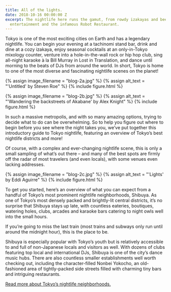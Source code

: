 ```yaml
---
title: All of the lights.
date: 2018-10-16 00:00:00 Z
excerpt: The nightlife here runs the gamut, from rowdy izakayas and beer bars to red-light
  entertainment and the infamous Robot Restaurant.
---
```


Tokyo is one of the most exciting cities on Earth and has a legendary nightlife. You can begin your evening at a tachinomi stand bar, drink and dine at a cozy izakaya, enjoy seasonal cocktails at an only-in-Tokyo mixology counter, venture into a hole-in-the-wall rock or hip hop club, sing all-night karaoke à la Bill Murray in Lost in Translation, and dance until morning to the beats of DJs from around the world. In short, Tokyo is home to one of the most diverse and fascinating nightlife scenes on the planet!

{% assign image_filename = "blog-2a.jpg" %}
{% assign alt_text = "'Untitled' by Steven Roe" %}
{% include figure.html %}

{% assign image_filename = "blog-2b.jpg" %}
{% assign alt_text = "'Wandering the backstreets of Akabane' by Alex Knight" %}
{% include figure.html %}

In such a massive metropolis, and with so many amazing options, trying to decide what to do can be overwhelming. So to help you figure out where to begin before you see where the night takes you, we’ve put together this introductory guide to Tokyo nightlife, featuring an overview of Tokyo’s best nightlife districts and more!

Of course, with a complex and ever-changing nightlife scene, this is only a small sampling of what’s out there – and many of the best spots are firmly off the radar of most travelers (and even locals), with some venues even lacking addresses.

{% assign image_filename = "blog-2c.jpg" %}
{% assign alt_text = "'Lights' by Eddi Aguirre" %}
{% include figure.html %}

To get you started, here’s an overview of what you can expect from a handful of Tokyo’s most prominent nightlife neighborhoods, Shibuya. As one of Tokyo’s most densely packed and brightly-lit central districts, it’s no surprise that Shibuya stays up late, with countless eateries, boutiques, watering holes, clubs, arcades and karaoke bars catering to night owls well into the small hours.

If you’re going to miss the last train (most trains and subways only run until around the midnight hour), this is the place to be.

Shibuya is especially popular with Tokyo’s youth but is relatively accessible to and full of non-Japanese locals and visitors as well. With dozens of clubs featuring top local and international DJs, Shibuya is one of the city’s dance music hubs. There are also countless smaller establishments well worth checking out, including the character-filled Nonbei Yokocho, an old-fashioned area of tightly-packed side streets filled with charming tiny bars and intriguing restaurants.

[Read more about Tokyo’s nightlife neighborhoods.](https://boutiquejapan.com/tokyo-nightlife-guide/)